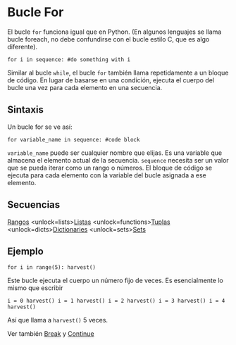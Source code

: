 # Bucle For
El bucle `for` funciona igual que en Python. (En algunos lenguajes se llama bucle foreach, no debe confundirse con el bucle estilo C, que es algo diferente).

`for i in sequence:
	#do something with i`

Similar al bucle `while`, el bucle `for` también llama repetidamente a un bloque de código. En lugar de basarse en una condición, ejecuta el cuerpo del bucle una vez para cada elemento en una secuencia.

## Sintaxis
Un bucle for se ve así:

`for variable_name in sequence:
	#code block`

`variable_name` puede ser cualquier nombre que elijas. Es una variable que almacena el elemento actual de la secuencia. `sequence` necesita ser un valor que se pueda iterar como un rango o números. El bloque de código se ejecuta para cada elemento con la variable del bucle asignada a ese elemento.

## Secuencias
[Rangos](functions/range)      <unlock=lists>[Listas](docs/scripting/lists.md)      </unlock><unlock=functions>[Tuplas](docs/scripting/tuples.md)      </unlock><unlock=dicts>[Dictionaries](docs/scripting/dicts.md)      </unlock><unlock=sets>[Sets](docs/scripting/sets.md)</unlock>

## Ejemplo
`for i in range(5):
    harvest()`

Este bucle ejecuta el cuerpo un número fijo de veces. Es esencialmente lo mismo que escribir

`i = 0
harvest()
i = 1
harvest()
i = 2
harvest()
i = 3
harvest()
i = 4
harvest()`

Así que llama a `harvest()` 5 veces.

Ver también [Break](docs/scripting/break.md) y [Continue](docs/scripting/continue.md)
